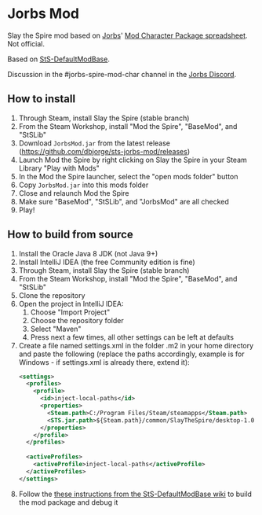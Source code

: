 # Jorbs Mod

Slay the Spire mod based on [Jorbs](https://twitch.tv/jorbs)' [Mod Character Package spreadsheet](https://docs.google.com/spreadsheets/d/1GY0eJsooEp361hWFL2lD-uPVa5-l-7g4f4FtyKs-k7Q/edit#gid=0). Not official.

Based on [StS-DefaultModBase](https://github.com/Gremious/StS-DefaultModBase).

Discussion in the #jorbs-spire-mod-char channel in the [Jorbs Discord](https://discord.gg/invite/jorbs).

## How to install

1. Through Steam, install Slay the Spire (stable branch)
1. From the Steam Workshop, install "Mod the Spire", "BaseMod", and "StSLib"
1. Download `JorbsMod.jar` from the latest release (https://github.com/dbjorge/sts-jorbs-mod/releases)
1. Launch Mod the Spire by right clicking on Slay the Spire in your Steam Library "Play with Mods"
1. In the Mod the Spire launcher, select the "open mods folder" button
1. Copy `JorbsMod.jar` into this mods folder
1. Close and relaunch Mod the Spire
1. Make sure "BaseMod", "StSLib", and "JorbsMod" are all checked
1. Play!

## How to build from source

1. Install the Oracle Java 8 JDK (not Java 9+)
1. Install IntelliJ IDEA (the free Community edition is fine)
1. Through Steam, install Slay the Spire (stable branch)
1. From the Steam Workshop, install "Mod the Spire", "BaseMod", and "StSLib"
1. Clone the repository
1. Open the project in IntelliJ IDEA:
    1. Choose "Import Project"
    1. Choose the repository folder
    1. Select "Maven"
    1. Press next a few times, all other settings can be left at defaults 
1. Create a file named settings.xml in the folder .m2 in your home directory and paste the following (replace the paths accordingly, example is for Windows - if settings.xml is already there, extend it):
    ```xml
    <settings>
      <profiles>
        <profile>
          <id>inject-local-paths</id>
          <properties>
            <Steam.path>C:/Program Files/Steam/steamapps</Steam.path>
            <STS.jar.path>${Steam.path}/common/SlayTheSpire/desktop-1.0.jar</STS.jar.path>
          </properties>
        </profile>
      </profiles>
     
      <activeProfiles>
        <activeProfile>inject-local-paths</activeProfile>
      </activeProfiles>
    </settings>
    ```
1. Follow the [these instructions from the StS-DefaultModBase wiki](https://github.com/Gremious/StS-DefaultModBase/wiki/Step-3:-Packaging-and-Playing-the-Default;-Writing-Your-First-Mod!) to build the mod package and debug it
